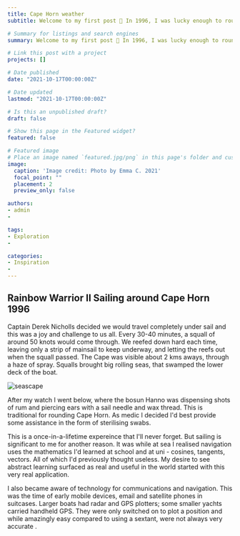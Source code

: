 ```yaml
---
title: Cape Horn weather
subtitle: Welcome to my first post 👋 In 1996, I was lucky enough to round Cape Horn under sail on the Rainbow Warrior 2. This was super exciting and inspiring so I'm showing it here. 

# Summary for listings and search engines
summary: Welcome to my first post 👋 In 1996, I was lucky enough to round Cape Horn under sail on the Rainbow Warrior 2. This was super exciting and inspiring so I'm showing it here. 

# Link this post with a project
projects: []

# Date published
date: "2021-10-17T00:00:00Z"

# Date updated
lastmod: "2021-10-17T00:00:00Z"

# Is this an unpublished draft?
draft: false

# Show this page in the Featured widget?
featured: false

# Featured image
# Place an image named `featured.jpg/png` in this page's folder and customize its options here.
image:
  caption: 'Image credit: Photo by Emma C. 2021'
  focal_point: ""
  placement: 2
  preview_only: false

authors:
- admin
- 

tags:
- Exploration
- 

categories:
- Inspiration
- 
---
```


## Rainbow Warrior II Sailing around Cape Horn 1996 

Captain Derek Nicholls decided we would travel completely under sail and this was a joy and challenge to us all. Every 30-40 minutes, a squall of around 50 knots would come through. We reefed down hard each time, leaving only a strip of mainsail to keep underway, and letting the reefs out when the squall passed. The Cape was visible about 2 kms aways, through a haze of spray. Squalls brought big rolling seas, that swamped the lower deck of the boat. 

![seascape](https://user-images.githubusercontent.com/92902219/138403493-282f8c80-dbbe-4cbd-b859-f71a9ae1d07c.png)  

After my watch I went below, where the bosun Hanno was dispensing shots of rum and piercing ears with a sail needle and wax thread. This is traditional for rounding Cape Horn. As medic I decided I'd best provide some assistance in the form of sterilising swabs.

This is a once-in-a-lifetime expereince that I'll never forget. But sailing is significant to me for another reason. It was while at sea I realised navigation uses the mathematics I'd learned at school and at uni - cosines, tangents, vectors. All of which I'd previously thought useless. My desire to see abstract learning surfaced as real and useful in the world started with this very real application. 

I also became aware of technology for communications and navigation. This was the time of early mobile devices, email and satellite phones in suitcases. Larger boats had radar and GPS plotters; some smaller yachts carried handheld GPS. They were only switched on to plot a position and while amazingly easy compared to using a sextant, were not always very accurate . 
